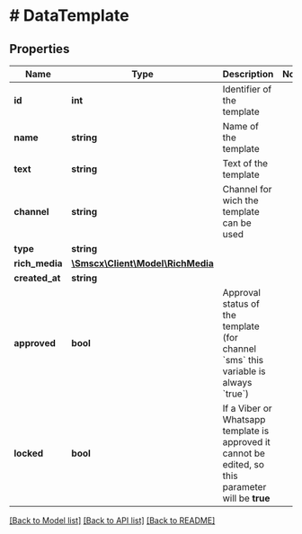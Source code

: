 # # DataTemplate

## Properties

Name | Type | Description | Notes
------------ | ------------- | ------------- | -------------
**id** | **int** | Identifier of the template |
**name** | **string** | Name of the template |
**text** | **string** | Text of the template |
**channel** | **string** | Channel for wich the template can be used |
**type** | **string** |  |
**rich_media** | [**\Smscx\Client\Model\RichMedia**](RichMedia.md) |  |
**created_at** | **string** |  |
**approved** | **bool** | Approval status of the template (for channel &#x60;sms&#x60; this variable is always &#x60;true&#x60;) |
**locked** | **bool** | If a Viber or Whatsapp template is approved it cannot be edited, so this parameter will be **true** |

[[Back to Model list]](../../README.md#models) [[Back to API list]](../../README.md#endpoints) [[Back to README]](../../README.md)
